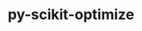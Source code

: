 ---
title: "py-scikit-optimize"
layout: cache
categories: [package, v0.18.1]
meta: {"versions": ["master"], "compilers": ["gcc@=7.5.0"], "oss": ["ubuntu18.04"], "platforms": ["linux"], "targets": ["x86_64"], "stacks": ["e4s", "root"], "num_specs": 1, "num_specs_by_stack": {"root": 1, "e4s": 1}}
spec_details: [{"hash": "jnscuk2g3qqiyg52o2nzhdjqza3ckf6e", "compiler": "gcc@=7.5.0", "versions": ["master"], "os": "ubuntu18.04", "platform": "linux", "target": "x86_64", "variants": ["+gptune", "patches=21f43c9", "+plots"], "stacks": ["root", "e4s"], "size": "-", "tarball": "https://binaries.spack.io/v0.18.1/build_cache/linux-ubuntu18.04-x86_64/gcc-7.5.0/py-scikit-optimize-master/linux-ubuntu18.04-x86_64-gcc-7.5.0-py-scikit-optimize-master-jnscuk2g3qqiyg52o2nzhdjqza3ckf6e.spack"}]
---